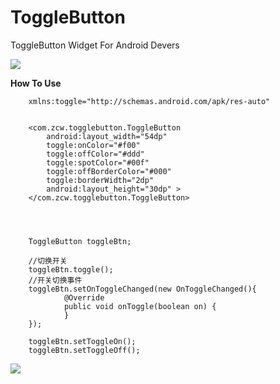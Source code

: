 ToggleButton
============

ToggleButton Widget For Android Devers

<img src="https://github.com/zcweng/ToggleButton/blob/master/ToggleButtonSample/21879.gif"/>

<b>How To Use</b>

        xmlns:toggle="http://schemas.android.com/apk/res-auto"


        <com.zcw.togglebutton.ToggleButton
            android:layout_width="54dp"
            toggle:onColor="#f00"
            toggle:offColor="#ddd"
            toggle:spotColor="#00f"
            toggle:offBorderColor="#000"
            toggle:borderWidth="2dp"
            android:layout_height="30dp" >
        </com.zcw.togglebutton.ToggleButton>


        
        
        ToggleButton toggleBtn;
        
        //切换开关
        toggleBtn.toggle();
        //开关切换事件
        toggleBtn.setOnToggleChanged(new OnToggleChanged(){
                @Override
                public void onToggle(boolean on) {
                }
        });
        
        toggleBtn.setToggleOn();
        toggleBtn.setToggleOff();
        


<img src="https://github.com/zcweng/ToggleButton/blob/master/ToggleButtonSample/device-2014-08-31-231538.png"/>
